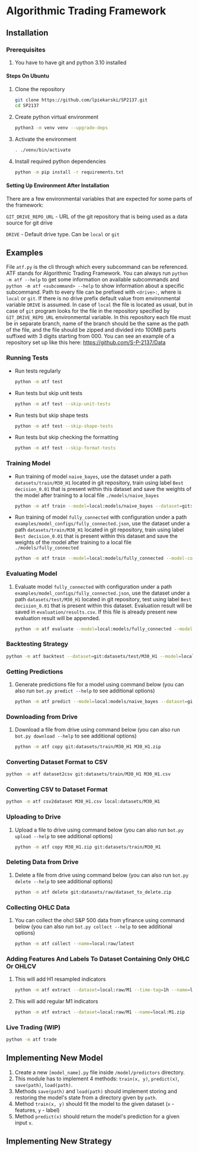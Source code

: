 # Algorithmic Trading Framework

## Installation
### Prerequisites
1. You have to have git and python 3.10 installed
#### Steps On Ubuntu
1. Clone the repository
   ```bash
   git clone https://github.com/lpiekarski/SP2137.git
   cd SP2137
   ```
2. Create python virtual environment
   ```bash
   python3 -m venv venv --upgrade-deps
   ```
3. Activate the environment
   ```bash
   . ./venv/bin/activate
   ```
4. Install required python dependencies
   ```bash
   python -m pip install -r requirements.txt
   ```
#### Setting Up Environment After Installation
There are a few environmental variables that are expected for some parts of the framework:

`GIT_DRIVE_REPO_URL` - URL of the git repository that is being used as a data source for git drive

`DRIVE` - Default drive type. Can be `local` or `git` 

## Examples
File `atf.py` is the cli through which every subcommand can be referenced. ATF stands for Algorithmic Trading Framework. You can always run `python -m atf --help` to get some information on available subcommands and `python -m atf <subcommand> --help` to show information about a specific subcommand. Path to every file can be prefixed with `<drive>:`, where <drive> is `local` or `git`. If there is no drive prefix default value from environmental variable `DRIVE` is assumed. In case of `local` the file is located as usual, but in case of `git` program looks for the file in the repository specified by `GIT_DRIVE_REPO_URL` environmental variable. In this repository each file must be in separate branch, name of the branch should be the same as the path of the file, and the file should be zipped and divided into 100MB parts suffixed with 3 digits starting from 000. You can see an example of a repository set up like this here: https://github.com/S-P-2137/Data

### Running Tests
- Run tests regularly
   ```bash
   python -m atf test
   ```
- Run tests but skip unit tests
   ```bash
   python -m atf test --skip-unit-tests
   ```
- Run tests but skip shape tests
   ```bash
   python -m atf test --skip-shape-tests
   ```
- Run tests but skip checking the formatting
   ```bash
   python -m atf test --skip-format-tests
   ```
   
### Training Model
- Run training of model `naive_bayes`, use the dataset under a path `datasets/train/M30_H1` located in git repository, train using label `Best decision_0.01` that is present within this dataset and save the weights of the model after training to a local file `./models/naive_bayes`
    ```bash
    python -m atf train --model=local:models/naive_bayes --dataset=git:datasets/train/M30_H1 --label=Best_decision_0.01
    ```
- Run training of model `fully_connected` with configuration under a path `examples/model_configs/fully_connected.json`, use the dataset under a path `datasets/train/M30_H1` located in git repository, train using label `Best decision_0.01` that is present within this dataset and save the weights of the model after training to a local file `./models/fully_connected`
    ```bash
    python -m atf train --model=local:models/fully_connected --model-config=local:examples/model_configs/fully_connected.json --dataset=git:datasets/train/M30_H1 --label=Best_decision_0.01
    ```
   
### Evaluating Model
1. Evaluate model `fully_connected` with configuration under a path `examples/model_configs/fully_connected.json`, use the dataset under a path `datasets/test/M30_H1` located in git repository, test using label `Best decision_0.01` that is present within this dataset. Evaluation result will be saved in `evaluation/results.csv`. If this file is already present new evaluation result will be appended.
   ```bash
   python -m atf evaluate --model=local:models/fully_connected --model-config=local:examples/model_configs/fully_connected.json --dataset=git:datasets/test/M30_H1 --label=Best_decision_0.01
   ```

### Backtesting Strategy
   ```bash
   python -m atf backtest --dataset=git:datasets/test/M30_H1 --model=local:models/fully_connected --strategy=local:strategies/percentage_tp_sl --model-config=local:examples/model_configs/fully_connected.json --strategy-config=local:examples/strategy_configs/percentage_tp_sl.json 
   ```


### Getting Predictions
1. Generate predictions file for a model using command below (you can also run `bot.py predict --help` to see additional options)
    ```bash
    python -m atf predict --model=local:models/naive_bayes --dataset=git:datasets/test/M30_H1
    ```

### Downloading from Drive
1. Download a file from drive using command below (you can also run `bot.py download --help` to see additional options)
    ```bash
    python -m atf copy git:datasets/train/M30_H1 M30_H1.zip
    ```

### Converting Dataset Format to CSV
```bash
python -m atf dataset2csv git:datasets/train/M30_H1 M30_H1.csv
```

### Converting CSV to Dataset Format
```bash
python -m atf csv2dataset M30_H1.csv local:datasets/M30_H1
```

### Uploading to Drive
1. Upload a file to drive using command below (you can also run `bot.py upload --help` to see additional options)
   ```bash
   python -m atf copy M30_H1.zip git:datasets/train/M30_H1
   ```

### Deleting Data from Drive
1. Delete a file from drive using command below (you can also run `bot.py delete --help` to see additional options)
    ```bash
    python -m atf delete git:datasets/raw/dataset_to_delete.zip
    ```

### Collecting OHLC Data
1. You can collect the ohcl S&P 500 data from yfinance using command below (you can also run `bot.py collect --help` to see additional options)
   ```bash
   python -m atf collect --name=local:raw/latest
   ```

### Adding Features And Labels To Dataset Containing Only OHLC Or OHLCV
1. This will add H1 resampled indicators
   ```bash
   python -m atf extract --dataset=local:raw/M1 --time-tag=1h --name=local:resampled_M1_H1.zip
   ```
2. This will add regular M1 indicators
   ```bash
   python -m atf extract --dataset=local:raw/M1 --name=local:M1.zip
   ```

### Live Trading (WIP)
   ```bash
   python -m atf trade
   ```

## Implementing New Model
1. Create a new `[model_name].py` file inside `/model/predictors` directory.
2. This module has to implement 4 methods: `train(x, y)`, `predict(x)`, `save(path)`, `load(path)`.
3. Methods `save(path)` and `load(path)` should implement storing and restoring the model's state from a directory given by `path`.
4. Method `train(x, y)` should fit the model to the given dataset (`x` - features, `y` - label)
5. Method `predict(x)` should return the model's prediction for a given input `x`.

## Implementing New Strategy